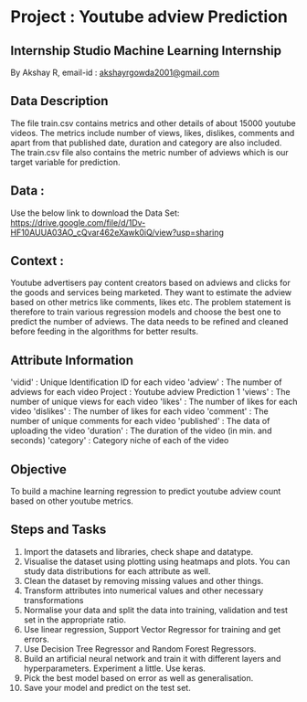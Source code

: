 # Project : Youtube adview Prediction
## Internship Studio Machine Learning Internship
By Akshay R, email-id : akshayrgowda2001@gmail.com
## Data Description
The file train.csv contains metrics and other details of about 15000 youtube videos. The metrics include number of views, likes, dislikes, comments and apart from that published date, duration and category are also included. The train.csv file also contains the metric number of adviews which is our target variable for prediction.

## Data :
Use the below link to download the Data Set: https://drive.google.com/file/d/1Dv-HF10AUUA03AO_cQvar462eXawk0iQ/view?usp=sharing

## Context :
Youtube advertisers pay content creators based on adviews and clicks for the goods and services being marketed. They want to estimate the adview based on other metrics like comments, likes etc. The problem statement is therefore to train various regression models and choose the best one to predict the number of adviews. The data needs to be refined and cleaned before feeding in the algorithms for better results.

## Attribute Information
'vidid' : Unique Identification ID for each video 'adview' : The number of adviews for each video Project : Youtube adview Prediction 1 'views' : The number of unique views for each video 'likes' : The number of likes for each video 'dislikes' : The number of likes for each video 'comment' : The number of unique comments for each video 'published' : The data of uploading the video 'duration' : The duration of the video (in min. and seconds) 'category' : Category niche of each of the video

## Objective
To build a machine learning regression to predict youtube adview count based on other youtube metrics.

## Steps and Tasks
1. Import the datasets and libraries, check shape and datatype.
2. Visualise the dataset using plotting using heatmaps and plots. You can study data distributions for each attribute as well.
3. Clean the dataset by removing missing values and other things.
4. Transform attributes into numerical values and other necessary transformations
5. Normalise your data and split the data into training, validation and test set in the appropriate ratio.
6. Use linear regression, Support Vector Regressor for training and get errors.
7. Use Decision Tree Regressor and Random Forest Regressors.
8. Build an artificial neural network and train it with different layers and hyperparameters. Experiment a little. Use keras.
9. Pick the best model based on error as well as generalisation.
10. Save your model and predict on the test set.
